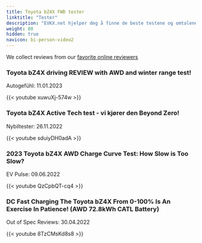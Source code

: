 ```yaml
---
title: Toyota bZ4X FWD tester
linktitle: "Tester"
description: "EVKX.net hjelper deg å finne de beste testene og omtalene av denne modellen. "
weight: 80
hidden: true
navicon: bi-person-video2
---
```

We collect reviews from our [favorite online reviewers](/guides/evreviewers/)

<div class="container text-center shadow p-2 pe-4 mb-5 bg-body-tertiary rounded border">
<h3>Toyota bZ4X driving REVIEW with AWD and winter range test!</h3>
<p>Autogefühl: 11.01.2023</p>

{{< youtube xuwuXj-574w >}}

</div>
<div class="container text-center shadow p-2 pe-4 mb-5 bg-body-tertiary rounded border">
<h3>Toyota bZ4X Active Tech test - vi kjører den Beyond Zero!</h3>
<p>Nybiltester: 26.11.2022</p>

{{< youtube sduiyDH0adA >}}

</div>
<div class="container text-center shadow p-2 pe-4 mb-5 bg-body-tertiary rounded border">
<h3>2023 Toyota bZ4X AWD Charge Curve Test: How Slow is Too Slow?</h3>
<p>EV Pulse: 09.06.2022</p>

{{< youtube QzCpbQT-cq4 >}}

</div>
<div class="container text-center shadow p-2 pe-4 mb-5 bg-body-tertiary rounded border">
<h3>DC Fast Charging The Toyota bZ4X From 0-100% Is An Exercise In Patience! (AWD 72.8kWh CATL Battery)</h3>
<p>Out of Spec Reviews: 30.04.2022</p>

{{< youtube 8TzCMsKd8s8 >}}

</div>
